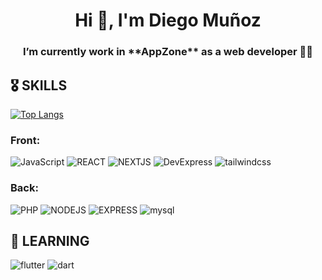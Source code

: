 <h1 align="center">Hi 👋, I'm Diego Muñoz</h1>
<h3 align="center">I’m currently work in **AppZone** as a web developer 🧑‍💻 </h3>

## 🎖️ SKILLS
[![Top Langs](https://github-readme-stats.vercel.app/api/top-langs/?username=diemunoz&layout=compact&theme=synthwave)](https://github.com/anuraghazra/github-readme-stats)
### Front:
![JavaScript](https://img.shields.io/badge/JavaScript-F7DF1E?style=for-the-badge&logo=JavaScript&logoColor=white&labelColor=000000)
![REACT](https://img.shields.io/badge/REACT-61DAFB?style=for-the-badge&logo=react&logoColor=white&labelColor=000000)
![NEXTJS](https://img.shields.io/badge/NEXT.JS-000000?style=for-the-badge&logo=next.js&logoColor=white&labelColor=000000)
![DevExpress](https://img.shields.io/badge/DevExpress-FF7200?style=for-the-badge&logo=DevExpress&logoColor=white&labelColor=000000)
![tailwindcss](https://img.shields.io/badge/tailwindcss-06B6D4?style=for-the-badge&logo=tailwindcss&logoColor=white&labelColor=000000)
### Back:
![PHP](https://img.shields.io/badge/PHP-777BB4?style=for-the-badge&logo=php&logoColor=white&labelColor=000000)
![NODEJS](https://img.shields.io/badge/NODE.JS-339933?style=for-the-badge&logo=node.js&logoColor=white&labelColor=000000)
![EXPRESS](https://img.shields.io/badge/EXPRESS-000000?style=for-the-badge&logo=express&logoColor=white&labelColor=000000)
![mysql](https://img.shields.io/badge/mysql-4479A1?style=for-the-badge&logo=mysql&logoColor=white&labelColor=000000)

## 📖 LEARNING
![flutter](https://img.shields.io/badge/flutter-02569B?style=for-the-badge&logo=flutter&logoColor=white&labelColor=000000)
![dart](https://img.shields.io/badge/dart-0175C2?style=for-the-badge&logo=dart&logoColor=white&labelColor=000000)

<!--
https://simpleicons.org/?q=dart
**diemunoz/diemunoz** is a ✨ _special_ ✨ repository because its `README.md` (this file) appears on your GitHub profile.

Here are some ideas to get you started:

- 🔭 I’m currently working on ...
- 🌱 I’m currently learning ...
- 👯 I’m looking to collaborate on ...
- 🤔 I’m looking for help with ...
- 💬 Ask me about ...
- 📫 How to reach me: ...
- 😄 Pronouns: ...
- ⚡ Fun fact: ...
-->

